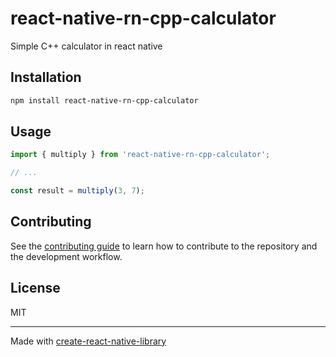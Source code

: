 # react-native-rn-cpp-calculator

Simple C++ calculator in react native

## Installation

```sh
npm install react-native-rn-cpp-calculator
```

## Usage


```js
import { multiply } from 'react-native-rn-cpp-calculator';

// ...

const result = multiply(3, 7);
```

## Contributing

See the [contributing guide](CONTRIBUTING.md) to learn how to contribute to the repository and the development workflow.

## License

MIT

---

Made with [create-react-native-library](https://github.com/callstack/react-native-builder-bob)
